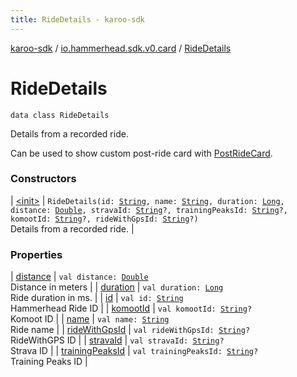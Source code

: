 ```yaml
---
title: RideDetails - karoo-sdk
---
```


[karoo-sdk](../../index.html) / [io.hammerhead.sdk.v0.card](../index.html) / [RideDetails](./index.html)

# RideDetails

`data class RideDetails`

Details from a recorded ride.

Can be used to show custom post-ride card with [PostRideCard](../-post-ride-card/index.html).

### Constructors

| [&lt;init&gt;](-init-.html) | `RideDetails(id: `[`String`](https://kotlinlang.org/api/latest/jvm/stdlib/kotlin/-string/index.html)`, name: `[`String`](https://kotlinlang.org/api/latest/jvm/stdlib/kotlin/-string/index.html)`, duration: `[`Long`](https://kotlinlang.org/api/latest/jvm/stdlib/kotlin/-long/index.html)`, distance: `[`Double`](https://kotlinlang.org/api/latest/jvm/stdlib/kotlin/-double/index.html)`, stravaId: `[`String`](https://kotlinlang.org/api/latest/jvm/stdlib/kotlin/-string/index.html)`?, trainingPeaksId: `[`String`](https://kotlinlang.org/api/latest/jvm/stdlib/kotlin/-string/index.html)`?, komootId: `[`String`](https://kotlinlang.org/api/latest/jvm/stdlib/kotlin/-string/index.html)`?, rideWithGpsId: `[`String`](https://kotlinlang.org/api/latest/jvm/stdlib/kotlin/-string/index.html)`?)`<br>Details from a recorded ride. |

### Properties

| [distance](distance.html) | `val distance: `[`Double`](https://kotlinlang.org/api/latest/jvm/stdlib/kotlin/-double/index.html)<br>Distance in meters |
| [duration](duration.html) | `val duration: `[`Long`](https://kotlinlang.org/api/latest/jvm/stdlib/kotlin/-long/index.html)<br>Ride duration in ms. |
| [id](id.html) | `val id: `[`String`](https://kotlinlang.org/api/latest/jvm/stdlib/kotlin/-string/index.html)<br>Hammerhead Ride ID |
| [komootId](komoot-id.html) | `val komootId: `[`String`](https://kotlinlang.org/api/latest/jvm/stdlib/kotlin/-string/index.html)`?`<br>Komoot ID |
| [name](name.html) | `val name: `[`String`](https://kotlinlang.org/api/latest/jvm/stdlib/kotlin/-string/index.html)<br>Ride name |
| [rideWithGpsId](ride-with-gps-id.html) | `val rideWithGpsId: `[`String`](https://kotlinlang.org/api/latest/jvm/stdlib/kotlin/-string/index.html)`?`<br>RideWithGPS ID |
| [stravaId](strava-id.html) | `val stravaId: `[`String`](https://kotlinlang.org/api/latest/jvm/stdlib/kotlin/-string/index.html)`?`<br>Strava ID |
| [trainingPeaksId](training-peaks-id.html) | `val trainingPeaksId: `[`String`](https://kotlinlang.org/api/latest/jvm/stdlib/kotlin/-string/index.html)`?`<br>Training Peaks ID |

